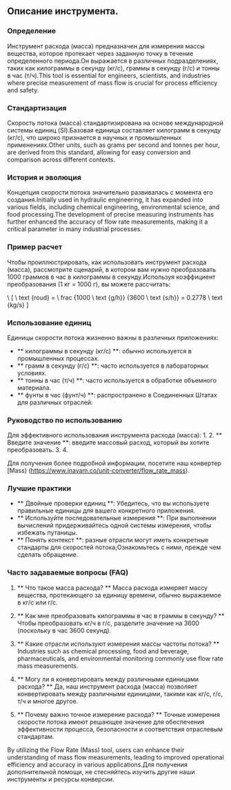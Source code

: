 ## Описание инструмента.

### Определение
Инструмент расхода (масса) предназначен для измерения массы вещества, которое протекает через заданную точку в течение определенного периода.Он выражается в различных подразделениях, таких как килограммы в секунду (кг/с), граммы в секунду (г/с) и тонны в час (т/ч).This tool is essential for engineers, scientists, and industries where precise measurement of mass flow is crucial for process efficiency and safety.

### Стандартизация
Скорость потока (масса) стандартизирована на основе международной системы единиц (SI).Базовая единица составляет килограмм в секунду (кг/с), что широко признается в научных и промышленных применениях.Other units, such as grams per second and tonnes per hour, are derived from this standard, allowing for easy conversion and comparison across different contexts.

### История и эволюция
Концепция скорости потока значительно развивалась с момента его создания.Initially used in hydraulic engineering, it has expanded into various fields, including chemical engineering, environmental science, and food processing.The development of precise measuring instruments has further enhanced the accuracy of flow rate measurements, making it a critical parameter in many industrial processes.

### Пример расчет
Чтобы проиллюстрировать, как использовать инструмент расхода (масса), рассмотрите сценарий, в котором вам нужно преобразовать 1000 граммов в час в килограммы в секунду.Используя коэффициент преобразования (1 кг = 1000 г), вы можете рассчитать:

\ [
\ text {roud} = \ frac {1000 \ text {g/h}} {3600 \ text {s/h}} = 0.2778 \ text {kg/s}
\]

### Использование единиц
Единицы скорости потока жизненно важны в различных приложениях:
- ** килограммы в секунду (кг/с) **: обычно используется в промышленных процессах.
- ** грамм в секунду (г/с) **: часто используется в лабораторных условиях.
- ** тонны в час (т/ч) **: часто используется в обработке объемного материала.
- ** фунты в час (фунт/ч) **: распространено в Соединенных Штатах для различных отраслей.

### Руководство по использованию
Для эффективного использования инструмента расхода (масса):
1.
2. ** Введите значение **: введите массовый расход, который вы хотите преобразовать.
3.
4.

Для получения более подробной информации, посетите наш конвертер [Mass) (https://www.inayam.co/unit-converter/flow_rate_mass).

### Лучшие практики
- ** Двойные проверки единиц **: Убедитесь, что вы используете правильные единицы для вашего конкретного приложения.
- ** Используйте последовательные измерения **: При выполнении вычислений придерживайтесь одной системы измерения, чтобы избежать путаницы.
- ** Понять контекст **: разные отрасли могут иметь конкретные стандарты для скоростей потока;Ознакомьтесь с ними, прежде чем сделать обращение.

### Часто задаваемые вопросы (FAQ)

1. ** Что такое масса расхода? **
Масса расхода измеряет массу вещества, протекающего за единицу времени, обычно выражаемое в кг/с или г/с.

2. ** Как мне преобразовать килограммы в час в граммы в секунду? **
Чтобы преобразовать кг/ч в г/с, разделите значение на 3600 (поскольку в час 3600 секунд).

3. ** Какие отрасли используют измерения массы частоты потока? **
Industries such as chemical processing, food and beverage, pharmaceuticals, and environmental monitoring commonly use flow rate mass measurements.

4. ** Могу ли я конвертировать между различными единицами расхода? **
Да, наш инструмент расхода (масса) позволяет конвертировать между различными единицами, такими как кг/с, г/с, т/ч и многое другое.

5. ** Почему важно точное измерение расхода? **
Точные измерения скорости потока имеют решающее значение для обеспечения эффективности процесса, безопасности и соответствия отраслевым стандартам.

By utilizing the Flow Rate (Mass) tool, users can enhance their understanding of mass flow measurements, leading to improved operational efficiency and accuracy in various applications.Для получения дополнительной помощи, не стесняйтесь изучить другие наши инструменты и ресурсы конверсии.